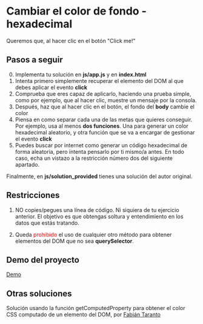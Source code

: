 # Cambiar el color de fondo -  hexadecimal
Queremos que, al hacer clic en el botón "Click me!" 

## Pasos a seguir

0. Implementa tu solución en __js/app.js__ y en __index.html__
1. Intenta primero simplemente recuperar el elemento del DOM al que debes aplicar el evento __click__
2. Comprueba que eres capaz de aplicarlo, haciendo una prueba simple, como por ejemplo, que al hacer clic, muestre un mensaje por la consola.
3. Después, haz que al hacer clic en el botón, el fondo del __body__ cambie el color 
4. Piensa en como separar cada una de las metas que quieres conseguir. Por ejemplo, usa al menos **dos funciones**. Una para generar un color hexadecimal aleatorio, y otra función que se va a encargar de gestionar el evento __click__
5. Puedes buscar por internet como generar un código hexadecimal de forma aleatoria, pero intenta pensarlo por ti mismo/a antes. En todo caso, echa un vistazo a la restricción número dos del siguiente apartado.

Finalmente, en __js/solution_provided__ tienes una solución del autor original.

## Restricciones

1. NO copies/pegues una línea de código. Ni siquiera de tu ejercicio anterior. El objetivo es que obtengas soltura y entendimiento en los datos que estás tratando.

2. Queda <span style="color: red;">prohibido</span> el uso de cualquier otro método para obtener elementos del DOM que no sea **querySelector**. 

## Demo del proyecto

[Demo](https://js-beginners.github.io/hex-color-background-changer/)

## Otras soluciones

Solución usando la función getComputedProperty para obtener el color CSS computado de un elemento del DOM, por [Fabián Taranto](https://github.com/fataranto/background-color-switcher)
